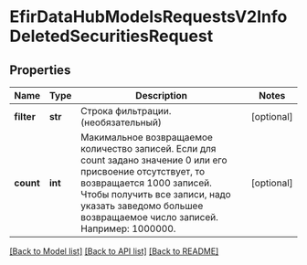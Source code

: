 # EfirDataHubModelsRequestsV2InfoDeletedSecuritiesRequest

## Properties
Name | Type | Description | Notes
------------ | ------------- | ------------- | -------------
**filter** | **str** | Строка фильтрации. (необязательный) | [optional] 
**count** | **int** | Макимальное возвращаемое количество записей.  Если для count задано значение 0 или его присвоение отсутствует, то возвращается 1000 записей.  Чтобы получить все записи, надо указать заведомо большее возвращаемое число записей. Например: 1000000. | [optional] 

[[Back to Model list]](../README.md#documentation-for-models) [[Back to API list]](../README.md#documentation-for-api-endpoints) [[Back to README]](../README.md)

